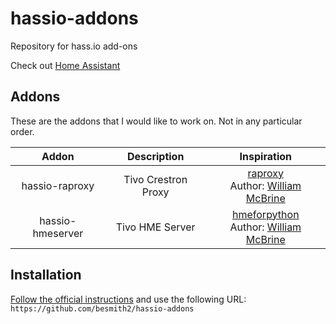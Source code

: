 [hass.io]:www.hass.io
[hmeforpython]:https://github.com/wmcbrine/hmeforpython
[raproxy]:https://github.com/wmcbrine/rproxy
[wmcbrine]:https://github.com/wmcbrine
[hassio-hmeserver]:https://github.com/besmith2/hassio-hmeserver
[hassio-raproxy]:https://github.com/besmith2/hassio-raproxy
# hassio-addons

Repository for hass.io add-ons

Check out [Home Assistant][hass.io]

## Addons
These are the addons that I would like to work on. Not in any particular order.

Addon|Description|Inspiration
|:-:|:-:|:-:|
|hassio-raproxy|Tivo Crestron Proxy| [raproxy][raproxy] <br/>Author: [William McBrine][wmcbrine]
|hassio-hmeserver|Tivo HME Server| [hmeforpython][hmeforpython]<br/>Author: [William McBrine][wmcbrine] 




## Installation
 [Follow the official instructions](https://home-assistant.io/hassio/installing_third_party_addons/) and use the following URL: ```https://github.com/besmith2/hassio-addons```
 
